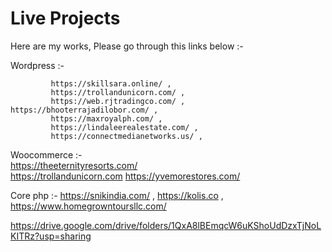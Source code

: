 # Live Projects
Here are my works,  Please go through this links below :-  

Wordpress :- 

             https://skillsara.online/ ,
             https://trollandunicorn.com/ , 
             https://web.rjtradingco.com/ ,           https://bhooterrajadilobor.com/ , 
             https://maxroyalph.com/ , 
             https://lindaleerealestate.com/ , 
             https://connectmedianetworks.us/ , 
            

Woocommerce :-  
https://theeternityresorts.com/  
https://trollandunicorn.com
https://yvemorestores.com/
 

Core php :- 
             https://snikindia.com/ , 
             https://kolis.co , 
             https://www.homegrowntoursllc.com/

https://drive.google.com/drive/folders/1QxA8lBEmqcW6uKShoUdDzxTjNoLKITRz?usp=sharing